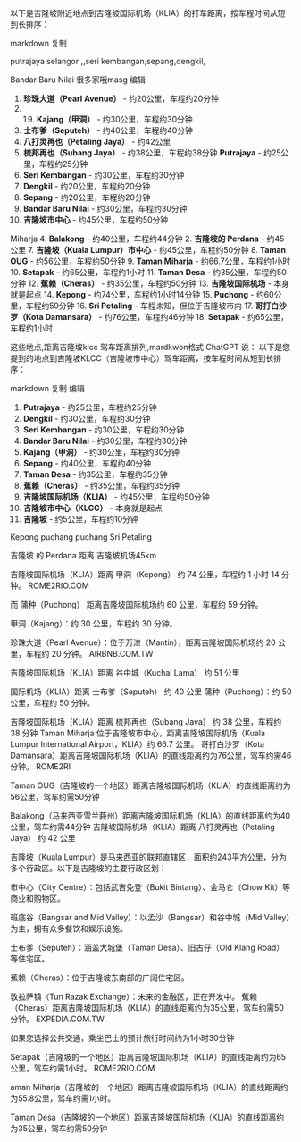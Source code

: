 
以下是吉隆坡附近地点到吉隆坡国际机场（KLIA）的打车距离，按车程时间从短到长排序：

markdown
复制

putrajaya   selangor  ,,seri kembangan,sepang,dengkil,

Bandar Baru Nilai 很多家哦masg
编辑
1. **珍珠大道（Pearl Avenue）** - 约20公里，车程约20分钟
2. 19. **Kajang（甲洞）** - 约30公里，车程约30分钟
3. **士布爹（Seputeh）** - 约40公里，车程约40分钟
5. **八打灵再也（Petaling Jaya）** - 约42公里
6. **梳邦再也（Subang Jaya）** - 约38公里，车程约38分钟
   **Putrajaya** - 约25公里，车程约25分钟
2. **Seri Kembangan** - 约30公里，车程约30分钟
3. **Dengkil** - 约20公里，车程约20分钟
4. **Sepang** - 约20公里，车程约20分钟
5. **Bandar Baru Nilai** - 约30公里，车程约30分钟
6. **吉隆坡市中心** - 约45公里，车程约50分钟

Miharja
4. **Balakong** - 约40公里，车程约44分钟
2. **吉隆坡的 Perdana** - 约45公里
7. **吉隆坡（Kuala Lumpur）市中心** - 约45公里，车程约50分钟
8. **Taman OUG** - 约56公里，车程约50分钟
9. **Taman Miharja** - 约66.7公里，车程约1小时
10. **Setapak** - 约65公里，车程约1小时
11. **Taman Desa** - 约35公里，车程约50分钟
12. **蕉赖（Cheras）** - 约35公里，车程约50分钟
13. **吉隆坡国际机场** - 本身就是起点
14. **Kepong** - 约74公里，车程约1小时14分钟
15. **Puchong** - 约60公里，车程约59分钟
16. **Sri Petaling** - 车程未知，但位于吉隆坡市内
17. **哥打白沙罗（Kota Damansara）** - 约76公里，车程约46分钟
18. **Setapak** - 约65公里，车程约1小时






这些地点,距离吉隆坡klcc 驾车距离排列,mardkwon格式
ChatGPT 说：
以下是您提到的地点到吉隆坡KLCC（吉隆坡市中心）驾车距离，按车程时间从短到长排序：

markdown
复制
编辑
1. **Putrajaya** - 约25公里，车程约25分钟
2. **Dengkil** - 约30公里，车程约30分钟
3. **Seri Kembangan** - 约30公里，车程约30分钟
4. **Bandar Baru Nilai** - 约30公里，车程约30分钟
5. **Kajang（甲洞）** - 约30公里，车程约30分钟
6. **Sepang** - 约40公里，车程约40分钟
7. **Taman Desa** - 约35公里，车程约35分钟
8. **蕉赖（Cheras）** - 约35公里，车程约35分钟
9. **吉隆坡国际机场（KLIA）** - 约45公里，车程约50分钟
10. **吉隆坡市中心（KLCC）** - 本身就是起点
11. **吉隆坡** - 约5公里，车程约10分钟



Kepong
puchang
puchang
Sri Petaling

吉隆坡 的 Perdana 距离  吉隆坡机场45km

吉隆坡国际机场（KLIA）距离 甲洞（Kepong） 约 74 公里，车程约 1 小时 14 分钟。
ROME2RIO.COM

而 蒲种（Puchong） 距离吉隆坡国际机场约 60 公里，车程约 59 分钟。


甲洞（Kajang）：约 30 公里，车程约 30 分钟。

珍珠大道（Pearl Avenue）：位于万津（Mantin），距离吉隆坡国际机场约 20 公里，车程约 20 分钟。
AIRBNB.COM.TW


吉隆坡国际机场（KLIA）距离 谷中城（Kuchai Lama） 约 51 公里

国际机场（KLIA）距离 士布爹（Seputeh） 约 40 公里
蒲种（Puchong）：约 50 公里，车程约 50 分钟。

吉隆坡国际机场（KLIA）距离 梳邦再也（Subang Jaya） 约 38 公里，车程约 38 分钟
Taman Miharja 位于吉隆坡市中心，距离吉隆坡国际机场（Kuala Lumpur International Airport，KLIA）约 66.7 公里。
哥打白沙罗（Kota Damansara）距离吉隆坡国际机场（KLIA）的直线距离约为76公里，驾车约需46分钟。
ROME2RI

Taman OUG（吉隆坡的一个地区）距离吉隆坡国际机场（KLIA）的直线距离约为56公里，驾车约需50分钟

Balakong（马来西亚雪兰莪州）距离吉隆坡国际机场（KLIA）的直线距离约为40公里，驾车约需44分钟
吉隆坡国际机场（KLIA）距离 八打灵再也（Petaling Jaya） 约 42 公里

吉隆坡（Kuala Lumpur）是马来西亚的联邦直辖区，面积约243平方公里，分为多个行政区。以下是吉隆坡的主要行政区划：

市中心（City Centre）：包括武吉免登（Bukit Bintang）、金马仑（Chow Kit）等商业和购物区。

班底谷（Bangsar and Mid Valley）：以孟沙（Bangsar）和谷中城（Mid Valley）为主，拥有众多餐饮和娱乐设施。

士布爹（Seputeh）：涵盖大城堡（Taman Desa）、旧古仔（Old Klang Road）等住宅区。

蕉赖（Cheras）：位于吉隆坡东南部的广阔住宅区。

敦拉萨镇（Tun Razak Exchange）：未来的金融区，正在开发中。
蕉赖（Cheras）距离吉隆坡国际机场（KLIA）的直线距离约为35公里，驾车约需50分钟。
EXPEDIA.COM.TW

如果您选择公共交通，乘坐巴士的预计旅行时间约为1小时30分钟

Setapak（吉隆坡的一个地区）距离吉隆坡国际机场（KLIA）的直线距离约为65公里，驾车约需1小时。
ROME2RIO.COM


aman Miharja（吉隆坡的一个地区）距离吉隆坡国际机场（KLIA）的直线距离约为55.8公里，驾车约需1小时。


Taman Desa（吉隆坡的一个地区）距离吉隆坡国际机场（KLIA）的直线距离约为35公里，驾车约需50分钟